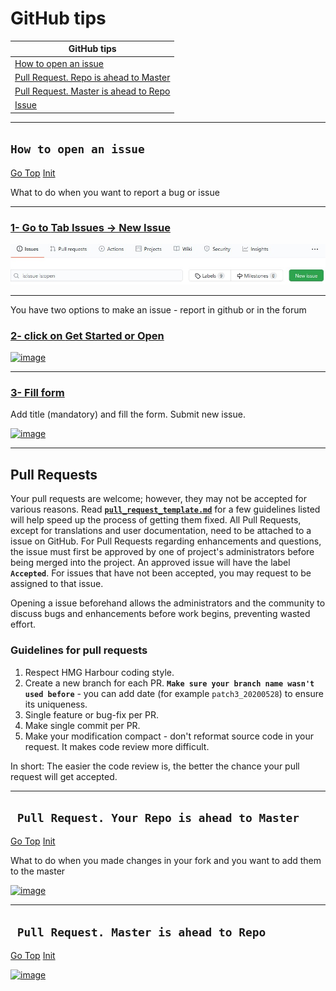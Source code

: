 # GitHub tips <a name="init"></a>

| GitHub tips |
| --- |
| [How to open an issue](#issue) |
| [Pull Request. Repo is ahead to Master](#pull1)|
| [Pull Request. Master is ahead to Repo](#pull2)|
| [Issue](#issue) |








---
## **`How to open an issue`**<a name="issue"></a>

[Go Top](#Top) [Init](#init)

What to do when you want to report a bug or issue

---
### [1- Go to **Tab Issues -> New Issue**](https://github.com/asistex/ighoo/issues/new/choose)

[![image](https://raw.githubusercontent.com/asistex/ighoo/master/.github/ISSUE_TEMPLATE/btn_issue.jpg)](https://github.com/asistex/ighoo/issues/new/choose)

---
You have two options to make an issue - report in github or in the forum

### [2- click on **Get Started or Open**](https://github.com/asistex/ighoo/issues/new?assignees=&labels=&template=bug_report.md&title=)

[![image](https://raw.githubusercontent.com/asistex/ighoo/master/.github/ISSUE_TEMPLATE/get_started.jpg)](https://github.com/asistex/ighoo/issues/new?assignees=&labels=&template=bug_report.md&title=)

---
### [3- **Fill form**](https://github.com/asistex/ighoo/issues/new?assignees=&labels=&template=bug_report.md&title=)

Add title (mandatory) and fill the form. Submit new issue.

[![image](https://raw.githubusercontent.com/asistex/ighoo/master/.github/ISSUE_TEMPLATE/fill_form.jpg)](https://github.com/asistex/ighoo/issues/new?assignees=&labels=&template=bug_report.md&title=)

---


## Pull Requests

Your pull requests are welcome; however, they may not be accepted for various reasons.
Read [**`pull_request_template.md`**](https://github.com/asistex/ighoo/blob/master/.github/PULL_REQUEST_TEMPLATE/pull_request_template.md) for a few guidelines listed will help speed up the process of getting them fixed.
All Pull Requests, except for translations and user documentation, need to be attached to a issue on GitHub. For Pull Requests regarding enhancements and questions, the issue must first be approved by one of project's administrators before being merged into the project. An approved issue will have the label **`Accepted`**. For issues that have not been accepted, you may request to be assigned to that issue.

Opening a issue beforehand allows the administrators and the community to discuss bugs and enhancements before work begins, preventing wasted effort.


### Guidelines for pull requests

1. Respect HMG Harbour coding style.
2. Create a new branch for each PR. **`Make sure your branch name wasn't used before`** - you can add date (for example `patch3_20200528`) to ensure its uniqueness.
3. Single feature or bug-fix per PR.
4. Make single commit per PR.
5. Make your modification compact - don't reformat source code in your request. It makes code review more difficult.

In short: The easier the code review is, the better the chance your pull request will get accepted.




---

## **` Pull Request. Your Repo is ahead to Master`**<a name="pull1"></a>

[Go Top](#Top) [Init](#init)


What to do when you made changes in your fork and you want to add them to the master

[![image](https://raw.githubusercontent.com/asistex/ighoo/master/.github/ISSUE_TEMPLATE/pr1.jpg)](https://github.com/asistex/ighoo/issues/new?assignees=&labels=&template=bug_report.md&title=)





---

## **` Pull Request. Master is ahead to Repo`**<a name="pull2"></a>

[Go Top](#Top) [Init](#init)


[![image](https://raw.githubusercontent.com/asistex/ighoo/master/.github/ISSUE_TEMPLATE/pr2.jpg)](https://github.com/asistex/ighoo/issues/new?assignees=&labels=&template=bug_report.md&title=)






